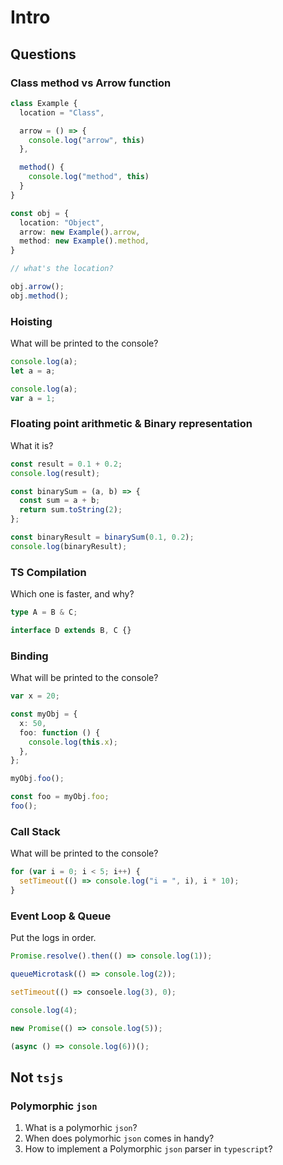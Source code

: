 # Intro

## Questions

### Class method vs Arrow function

```typescript
class Example {
  location = "Class",

  arrow = () => {
    console.log("arrow", this)
  },

  method() {
    console.log("method", this)
  }
}

const obj = {
  location: "Object",
  arrow: new Example().arrow,
  method: new Example().method,
}

// what's the location?

obj.arrow();
obj.method();

```

### Hoisting

What will be printed to the console?

```typescript
console.log(a);
let a = a;

console.log(a);
var a = 1;
```

### Floating point arithmetic & Binary representation

What it is?

```typescript
const result = 0.1 + 0.2;
console.log(result);
```

```typescript
const binarySum = (a, b) => {
  const sum = a + b;
  return sum.toString(2);
};

const binaryResult = binarySum(0.1, 0.2);
console.log(binaryResult);
```

### TS Compilation

Which one is faster, and why?

```typescript
type A = B & C;

interface D extends B, C {}
```

### Binding

What will be printed to the console?

```typescript
var x = 20;

const myObj = {
  x: 50,
  foo: function () {
    console.log(this.x);
  },
};

myObj.foo();

const foo = myObj.foo;
foo();
```

### Call Stack

What will be printed to the console?

```typescript
for (var i = 0; i < 5; i++) {
  setTimeout(() => console.log("i = ", i), i * 10);
}
```

### Event Loop & Queue

Put the logs in order.

```typescript
Promise.resolve().then(() => console.log(1));

queueMicrotask(() => console.log(2));

setTimeout(() => consoele.log(3), 0);

console.log(4);

new Promise(() => console.log(5));

(async () => console.log(6))();
```

## Not `tsjs`

### Polymorphic `json`

1. What is a polymorhic `json`?
2. When does polymorhic `json` comes in handy?
3. How to implement a Polymorphic `json` parser in `typescript`?
